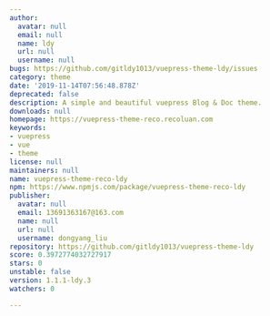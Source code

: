 ```yaml
---
author:
  avatar: null
  email: null
  name: ldy
  url: null
  username: null
bugs: https://github.com/gitldy1013/vuepress-theme-ldy/issues
category: theme
date: '2019-11-14T07:56:48.878Z'
deprecated: false
description: A simple and beautiful vuepress Blog & Doc theme.
downloads: null
homepage: https://vuepress-theme-reco.recoluan.com
keywords:
- vuepress
- vue
- theme
license: null
maintainers: null
name: vuepress-theme-reco-ldy
npm: https://www.npmjs.com/package/vuepress-theme-reco-ldy
publisher:
  avatar: null
  email: 13691363167@163.com
  name: null
  url: null
  username: dongyang_liu
repository: https://github.com/gitldy1013/vuepress-theme-ldy
score: 0.3972774032727917
stars: 0
unstable: false
version: 1.1.1-ldy.3
watchers: 0

---
```



